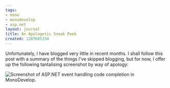 ```yaml
---
tags:
- mono
- monodevelop
- asp.net
layout: journal
title: An Apologetic Sneak Peek
created: 1207685334
---
```

Unfortunately, I have blogged very little in recent months. I shall follow this post with a summary of the things I've skipped blogging, but for now, I offer up the following tantalising screenshot by way of apology:

<img src="http://mjhutchinson.com/files/images/MonoScreenshots/AspNetCCPeek.png" alt="Screenshot of ASP.NET event handling code completion in MonoDevelop." style="max-width:90%" />
